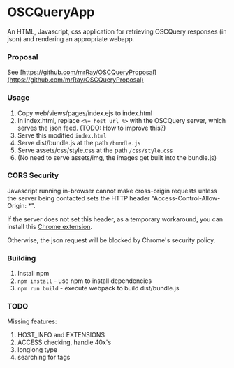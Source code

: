 # OSCQueryApp

An HTML, Javascript, css application for retrieving OSCQuery responses (in json) and rendering an appropriate webapp.

### Proposal

See [https://github.com/mrRay/OSCQueryProposal](https://github.com/mrRay/OSCQueryProposal)

### Usage

1. Copy web/views/pages/index.ejs to index.html
2. In index.html, replace `<%= host_url %>` with the OSCQuery server, which serves the json feed. (TODO: How to improve this?)
3. Serve this modified `index.html`
4. Serve dist/bundle.js at the path `/bundle.js`
5. Serve assets/css/style.css at the path `/css/style.css`
6. (No need to serve assets/img, the images get built into the bundle.js)

### CORS Security

Javascript running in-browser cannot make cross-origin requests unless the server being contacted sets the HTTP header "Access-Control-Allow-Origin: *".

If the server does not set this header, as a temporary workaround, you can install this [Chrome extension](https://chrome.google.com/webstore/detail/nlfbmbojpeacfghkpbjhddihlkkiljbi).

Otherwise, the json request will be blocked by Chrome's security policy.

### Building

1. Install npm
2. `npm install` - use npm to install dependencies
3. `npm run build` - execute webpack to build dist/bundle.js

### TODO

Missing features:

1. HOST_INFO and EXTENSIONS
2. ACCESS checking, handle 40x's
3. longlong type
4. searching for tags
